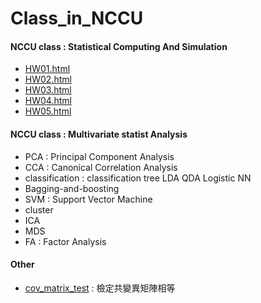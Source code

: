 # Class_in_NCCU

#### NCCU class : Statistical Computing And Simulation
* [HW01.html](https://pongponglin.github.io/Class_in_NCCU/HW01.html)
* [HW02.html](https://pongponglin.github.io/Class_in_NCCU/HW02.html)
* [HW03.html](https://pongponglin.github.io/Class_in_NCCU/HW03.html)
* [HW04.html](https://pongponglin.github.io/Class_in_NCCU/HW04.html)
* [HW05.html](https://pongponglin.github.io/Class_in_NCCU/HW05.html)

#### NCCU class : Multivariate statist Analysis	
* PCA : Principal Component Analysis
* CCA : Canonical Correlation Analysis
* classification : classification tree LDA QDA Logistic NN
* Bagging-and-boosting
* SVM : Support Vector Machine
* cluster
* ICA
* MDS
* FA : Factor Analysis

#### Other
* [cov_matrix_test](https://pongponglin.github.io/Class_in_NCCU/cov_matrix_test.html) : 檢定共變異矩陣相等

